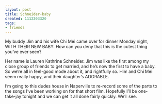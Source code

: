 ```yaml
---
layout: post
title: Schneider-baby
created: 1112203320
tags:
- friends
---
```

My buddy Jim and his wife Chi Mei came over for dinner Monday night, WITH THEIR NEW BABY. How can you deny that this is the cutest thing you’ve ever seen?

Her name is Lauren Kathrine Schneider. Jim was like the first among my close group of friends to get married, and he’s now the first to have a baby. So we’re all in feel-good mode about it, and rightfully so. Him and Chi Mei seem really happy, and their daughter’s ADORABLE.

I’m going to this dudes house in Naperville to re-record some of the parts to the songs I’ve been working on for that short film. Hopefully I’ll be one-take-jay tonight and we can get it all done fairly quickly. We’ll see.

